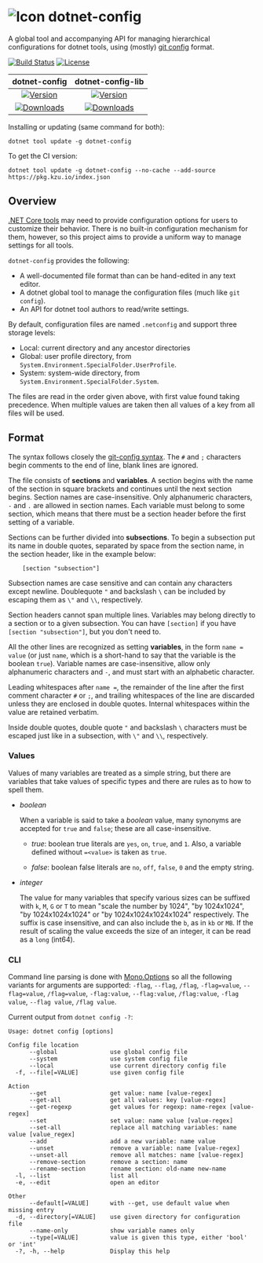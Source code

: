 ![Icon](https://github.com/kzu/dotnet-config/raw/master/docs/img/icon-32.png) dotnet-config
============

A global tool and accompanying API for managing hierarchical configurations for dotnet tools, 
using (mostly) [git config](https://git-scm.com/docs/git-config) format.

[![Build Status](https://dev.azure.com/kzu/oss/_apis/build/status/dotnet-config?branchName=master)](https://dev.azure.com/kzu/oss/_build/latest?definitionId=33&branchName=master)
[![License](https://img.shields.io/github/license/kzu/dotnet-config.svg?color=blue)](https://github.com/kzu/dotnet-config/blob/master/LICENSE)

dotnet-config | dotnet-config-lib
:------------: | :------------:
[![Version](https://img.shields.io/nuget/v/dotnet-config.svg?color=royalblue)](https://www.nuget.org/packages/dotnet-config)|[![Version](https://img.shields.io/nuget/v/dotnet-config-lib.svg?color=royalblue)](https://www.nuget.org/packages/dotnet-config-lib)
[![Downloads](https://img.shields.io/nuget/dt/dotnet-config.svg?color=darkmagenta)](https://www.nuget.org/packages/dotnet-config)|[![Downloads](https://img.shields.io/nuget/dt/dotnet-config-lib.svg?color=darkmagenta)](https://www.nuget.org/packages/dotnet-config-lib)

Installing or updating (same command for both):

```
dotnet tool update -g dotnet-config
```

To get the CI version:

```
dotnet tool update -g dotnet-config --no-cache --add-source https://pkg.kzu.io/index.json
```

## Overview

[.NET Core tools](https://docs.microsoft.com/en-us/dotnet/core/tools/global-tools) may need 
to provide configuration options for users to customize their behavior. There is no built-in 
configuration mechanism for them, however, so this project aims to provide a uniform way 
to manage settings for all tools.

`dotnet-config` provides the following:
* A well-documented file format than can be hand-edited in any text editor.
* A dotnet global tool to manage the configuration files (much like `git config`).
* An API for dotnet tool authors to read/write settings.

By default, configuration files are named `.netconfig` and support three storage levels: 
* Local: current directory and any ancestor directories
* Global: user profile directory, from `System.Environment.SpecialFolder.UserProfile`.
* System: system-wide directory, from `System.Environment.SpecialFolder.System`.

The files are read in the order given above, with first value found taking precedence. 
When multiple values are taken then all values of a key from all files will be used.


## Format

The syntax follows closely the [git-config syntax](https://git-scm.com/docs/git-config#_syntax). 
The `#` and `;` characters begin comments to the end of line, blank lines are ignored.

The file consists of **sections** and **variables**. A section begins with the name of the section in 
square brackets and continues until the next section begins. Section names are case-insensitive. 
Only alphanumeric characters, `-` and `.` are allowed in section names. Each variable must belong 
to some section, which means that there must be a section header before the first setting of a 
variable.

Sections can be further divided into **subsections**. To begin a subsection put its name in double 
quotes, separated by space from the section name, in the section header, like in the example below:

```
	[section "subsection"]
```

Subsection names are case sensitive and can contain any characters except newline. Doublequote `"` 
and backslash `\` can be included by escaping them as `\"` and `\\`, respectively. 

Section headers cannot span multiple lines. Variables may belong directly to a section 
or to a given subsection. You can have `[section]` if you have `[section "subsection"]`, but you 
don't need to.

All the other lines are recognized as setting **variables**, in the form `name = value` (or just `name`, 
which is a short-hand to say that the variable is the boolean `true`). Variable names are case-insensitive, 
allow only alphanumeric characters and `-`, and must start with an alphabetic character.

Leading whitespaces after `name =`, the remainder of the line after the first comment character `#` 
or `;`, and trailing whitespaces of the line are discarded unless they are enclosed in double quotes. 
Internal whitespaces within the value are retained verbatim.

Inside double quotes, double quote `"` and backslash `\` characters must be escaped just like in a 
subsection, with `\"` and `\\`, respectively. 


### Values

Values of many variables are treated as a simple string, but there are variables that take values of 
specific types and there are rules as to how to spell them.

* *boolean*

	When a variable is said to take a *boolean* value, many synonyms are accepted for `true` and 
	`false`; these are all case-insensitive.
	
	* *true*: boolean true literals are `yes`, `on`, `true`, and `1`. Also, a variable defined without 
	`=<value>` is taken as `true`.

	* *false*: boolean false literals are `no`, `off`, `false`, `0` and the empty string.

* *integer*

	The value for many variables that specify various sizes can be suffixed with `k`, `M`, `G` or `T` 
	to mean	"scale the number by 1024", "by 1024x1024", "by 1024x1024x1024" or "by 1024x1024x1024x1024"
	respectively. The suffix is case insensitive, and can also include the `b`, as in `kb` or `MB`. 
    If the result of scaling the value exceeds the size of an integer, it can be read as a `long` (int64).

### CLI

Command line parsing is done with [Mono.Options](https://www.nuget.org/packages/mono.options) so 
all the following variants for arguments are supported: `-flag`, `--flag`, `/flag`, `-flag=value`, `--flag=value`, 
`/flag=value`, `-flag:value`, `--flag:value`, `/flag:value`, `-flag value`, `--flag value`, `/flag value`.

Current output from `dotnet config -?`:

```
Usage: dotnet config [options]

Config file location
      --global               use global config file
      --system               use system config file
      --local                use current directory config file
  -f, --file[=VALUE]         use given config file

Action
      --get                  get value: name [value-regex]
      --get-all              get all values: key [value-regex]
      --get-regexp           get values for regexp: name-regex [value-regex]
      --set                  set value: name value [value-regex]
      --set-all              replace all matching variables: name value [value_regex]
      --add                  add a new variable: name value
      --unset                remove a variable: name [value-regex]
      --unset-all            remove all matches: name [value-regex]
      --remove-section       remove a section: name
      --rename-section       rename section: old-name new-name
  -l, --list                 list all
  -e, --edit                 open an editor

Other
      --default[=VALUE]      with --get, use default value when missing entry
  -d, --directory[=VALUE]    use given directory for configuration file
      --name-only            show variable names only
      --type[=VALUE]         value is given this type, either 'bool' or 'int'
  -?, -h, --help             Display this help
```
